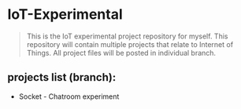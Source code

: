 # IoT-Experimental
 >This is the IoT experimental project repository for myself. This repository will contain multiple projects that relate to Internet of Things. 
 >All project files will be posted in individual branch. 

 ## projects list (branch): 
 - Socket - Chatroom experiment
